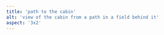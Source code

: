 ```yaml
---
title: 'path to the cabin'
alt: 'view of the cabin from a path in a field behind it'
aspect: '3x2'
---
```


